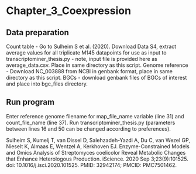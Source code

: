 # Chapter_3_Coexpression

## Data preparation
Count table - Go to Sulheim S et al. (2020).  Download Data S4, extract average values for all triplicate M145 datapoints for use as input to transcriptominer_thesis.py - note, input file is provided here as average_data.csv.  Place in same directory as this script.
Genome reference - Download NC_003888 from NCBI in genbank format, place in same directory as this script.
BGCs - download genbank files of BGCs of interest and place into bgc_files directory.

## Run program
Enter reference genome filename for map_file_name variable (line 31) and count_file_name (line 37).
Run transcriptominer_thesis.py (parameters between lines 16 and 50 can be changed according to preferences).  


Sulheim S, Kumelj T, van Dissel D, Salehzadeh-Yazdi A, Du C, van Wezel GP, Nieselt K, Almaas E, Wentzel A, Kerkhoven EJ. Enzyme-Constrained Models and Omics Analysis of Streptomyces coelicolor Reveal Metabolic Changes that Enhance Heterologous Production. iScience. 2020 Sep 3;23(9):101525. doi: 10.1016/j.isci.2020.101525. PMID: 32942174; PMCID: PMC7501462.
